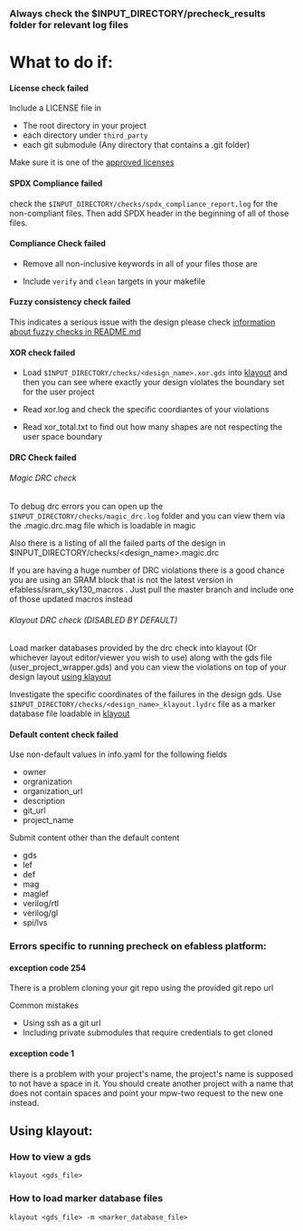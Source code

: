 ### Always check the $INPUT_DIRECTORY/precheck_results folder for relevant log files

# What to do if:

#### License check failed

Include a LICENSE file in

- The root directory in your project
- each directory under `third_party`
- each git submodule (Any directory that contains a .git folder)

Make sure it is one of the [approved licenses](base_checks/_licenses/_approved_licenses)

#### SPDX Compliance failed

check the `$INPUT_DIRECTORY/checks/spdx_compliance_report.log` for the non-compliant files. Then add SPDX header in the beginning of all of those files.

#### Compliance Check failed

- Remove all non-inclusive keywords in all of your files those are



- Include `verify` and `clean` targets in your makefile

#### Fuzzy consistency check failed

This indicates a serious issue with the design please check [information about fuzzy checks in README.md](README.md#fuzzy-consistency-checks)

#### XOR check failed

- Load `$INPUT_DIRECTORY/checks/<design_name>.xor.gds` into [klayout](#how-to-view-a-gds) and then you can see where exactly your design violates the boundary set for the user project

- Read xor.log and check the specific coordiantes of your violations

- Read xor_total.txt to find out how many shapes are not respecting the user space boundary

#### DRC Check failed

###### Magic DRC check

To debug drc errors you can open up the `$INPUT_DIRECTORY/checks/magic_drc.log` folder and you can view them via the .magic.drc.mag file which is loadable in magic

Also there is a listing of all the failed parts of the design in $INPUT_DIRECTORY/checks/<design_name>.magic.drc

If you are having a huge number of DRC violations there is a good chance you are using an SRAM block that is not the latest version in efabless/sram_sky130_macros . Just pull the master branch and include one of those updated macros instead

###### Klayout DRC check (DISABLED BY DEFAULT)

Load marker databases provided by the drc check into klayout (Or whichever layout editor/viewer you wish to use) along with the gds file (user_project_wrapper.gds)
and you can view the violations on top of your design layout
[using klayout](#how-to-load-marker-database-files)

Investigate the specific coordinates of the failures in the design gds. Use `$INPUT_DIRECTORY/checks/<design_name>_klayout.lydrc` file as a marker database file loadable in [klayout](#how-to-load-marker-database-files)

#### Default content check failed

Use non-default values in info.yaml for the following fields

- owner
- orgranization
- organization_url
- description
- git_url
- project_name

Submit content other than the default content

- gds
- lef
- def
- mag
- maglef
- verilog/rtl
- verilog/gl
- spi/lvs

### Errors specific to running precheck on efabless platform:

#### exception code 254

There is a problem cloning your git repo using the provided git repo url

Common mistakes

- Using ssh as a git url
- Including private submodules that require credentials to get cloned

#### exception code 1

there is a problem with your project's name, the project's name is supposed to not have a space in it. You should create another project with a name that does not contain spaces and point your mpw-two request to the new one instead.

## Using klayout:

### How to view a gds

    klayout <gds_file>

### How to load marker database files

    klayout <gds_file> -m <marker_database_file>
